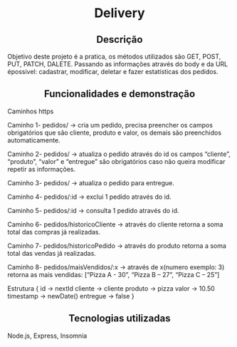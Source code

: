 <h1 align="center"> Delivery </h1>

<h2 align="center"> Descrição </h2>
<p> Objetivo deste projeto é a pratica, os métodos utilizados são GET, POST, PUT, PATCH, DALETE. Passando as informações através do body e da URL épossivel: cadastrar, modificar, deletar e fazer estatísticas dos pedidos. <p/>

<h2 align="center"> Funcionalidades e demonstração </h2>
<p> Caminhos https <p/> 
  
<p> Caminho 1- pedidos/ -> cria um pedido, precisa preencher os campos obrigatórios que são cliente, produto e valor, os demais são preenchidos automaticamente. <p/>  
<p> Caminho 2- pedidos/ -> atualiza o pedido através do id os campos “cliente”, “produto”, “valor” e “entregue” são obrigatórios caso não queira modificar repetir as informações. <p/>  
<p> Caminho 3- pedidos/ -> atualiza o pedido para entregue. <p/>  
<p> Caminho 4- pedidos/:id -> exclui 1 pedido através do id. <p/>  
<p> Caminho 5- pedidos/:id -> consulta 1 pedido através do id. <p/>  
<p> Caminho 6- pedidos/historicoCliente -> através do cliente retorna a soma total das compras já realizadas. <p/>  
<p> Caminho 7- pedidos/historicoPedido -> através do produto retorna a soma total das vendas já realizadas. <p/>  
<p> Caminho 8- pedidos/maisVendidos/:x -> através de x(numero exemplo: 3) retorna as mais vendidas: [“Pizza A - 30”, “Pizza B – 27”, “Pizza C – 25”]<p/>  

Estrutura {
    id -> nextId
    cliente -> cliente
    produto -> pizza
    valor -> 10.50
    timestamp -> newDate()
    entregue -> false
}

<h2 align="center"> Tecnologias utilizadas </h2>
<p> Node.js, Express, Insomnia <p/>
